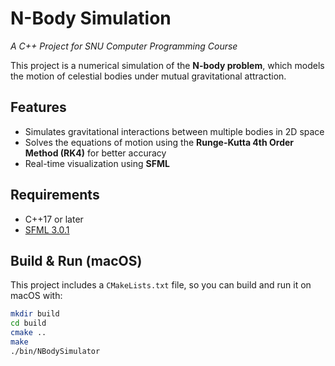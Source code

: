 # N-Body Simulation  
*A C++ Project for SNU Computer Programming Course*

This project is a numerical simulation of the **N-body problem**, which models the motion of celestial bodies under mutual gravitational attraction.

## Features

- Simulates gravitational interactions between multiple bodies in 2D space
- Solves the equations of motion using the **Runge-Kutta 4th Order Method (RK4)** for better accuracy
- Real-time visualization using **SFML**

## Requirements

- C++17 or later
- [SFML 3.0.1](https://www.sfml-dev.org/)

## Build & Run (macOS)

This project includes a `CMakeLists.txt` file, so you can build and run it on macOS with:

```Bash
mkdir build
cd build
cmake ..
make
./bin/NBodySimulator
```
